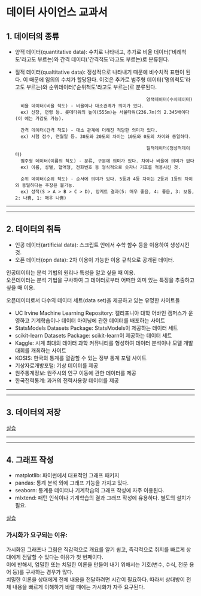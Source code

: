 # 데이터 사이언스 교과서

## 1. 데이터의 종류
- 양적 데이터(quantitative data): 수치로 나타내고, 추가로 비율 데이터('비례척도'라고도 부르는)와 간격 데이터('간격척도'라고도 부르는)로 분류된다.  
- 질적 데이터(qualtitative data): 정성적으로 나타내기 때문에 비수치적 표현이 된다. 이 때문에 임의의 수치가 할당된다. 이것은 추가로 범주형 데이터('명의척도'라고도 부르는)와 순위데이터('순위척도'라고도 부르는)로 분류된다.

                                                       양적데이터(수치데이터)
        비율 데이터(비율 척도) - 비율이나 대소관계가 의미가 있다. 
        ex) 신장, 연령 등. 롯데타워의 높이(555m)는 서울타워(236.7m)의 2.345배이다(이 예는 가감도 가능).

        간격 데이터(간격 척도) - 대소 관계에 더해진 적당한 의미가 있다.
        ex) 시험 점수, 연월일 등. 30도와 20도의 차이는 10도와 0도의 차이와 동일하다.

                                                       질적데이터(정성적데이터)
        범주형 데이터(이름의 척도) - 분류, 구분에 의미가 있다. 차이나 비율에 의미가 없다
        ex) 이름, 성별, 혈액형, 전화번호 등 형식적으로 숫자나 기호를 적용시킨 것.

        순위 데이터(순위 척도) - 순서에 의미가 있다. 5등과 4등 차이는 2등과 1등의 차이와 동일하다는 주장은 불가능.
        ex) 성적(S > A > B > C > D), 앙케트 결과(5: 매우 좋음, 4: 좋음, 3: 보통, 2: 나쁨, 1: 매우 나쁨)
---
---
## 2. 데이터의 취득
- 인공 데이터(artificial data): 스크립트 안에서 수학 함수 등을 이용하여 생성시킨 것.
- 오픈 데이터(opn data): 2차 이용이 가능한 이용 규칙으로 공개된 데이터.

인공데이터는 분석 기법의 원리나 특성을 알고 싶을 때 이용.  
오픈데이터는 분석 기법을 구사하여 그 데이터로부터 어떠한 의미 있는 특징을 추출하고 싶을 때 이용.  

오픈데이터로서 다수의 데이터 세트(data set)을 제공하고 있는 유명한 사이트들  
- UC Irvine Machine Learning Repository: 캘리포니아 대학 어바인 캠퍼스가 운영하고 기계학습이나 데이터 마이닝에 관한 데이터를 배포하는 사이트
- StatsModels Datasets Package: StatsModels이 제공하는 데이터 세트
- scikit-learn Datasets Package: scikit-learn이 제공하는 데이터 세트
- Kaggle: 시계 최대의 데이터 과학 커뮤니티를 형성하여 데이터 분석이나 모델 개발 대회를 개최하는 사이트
- KOSIS: 한국의 통계를 열람할 수 있는 정부 통계 포털 사이트
- 기상자료개방포털: 기상 데이터를 제공
- 원주통계정보: 원주시의 인구 이동에 관한 데이터를 제공
- 한국전력통계: 과거의 전력사용량 데이터를 제공

---
---
## 3. 데이터의 저장
[실습](https://github.com/Jung-YongHan/Data-Engineering/tree/main/DataScienceTextBook/Part%202_%EB%8D%B0%EC%9D%B4%ED%84%B0%20%EC%B2%98%EB%A6%AC%EC%99%80%20%EA%B0%80%EC%8B%9C%ED%99%94/practice)

---
---
## 4. 그래프 작성
- matplotlib: 파이썬에서 대표적인 그래프 패키지
- pandas: 통계 분석 외에 그래프 기능을 가지고 있다.
- seaborn: 통계용 데이터나 기계학습의 그래프 작성에 자주 이용된다.
- mlxtend: 패턴 인식이나 기계학습의 결과 그래프 작성에 유용하다. 별도의 설치가 필요.  

[실습](https://github.com/Jung-YongHan/Data-Engineering/tree/main/DataScienceTextBook/Part%202_%EB%8D%B0%EC%9D%B4%ED%84%B0%20%EC%B2%98%EB%A6%AC%EC%99%80%20%EA%B0%80%EC%8B%9C%ED%99%94/practice)

### 가시화가 요구되는 이유:  
가시화된 그래프나 그림은 직감적으로 개요를 알기 쉽고, 즉각적으로 취지를 빠르게 상대에게 전달할 수 있다는 이유가 첫 번째이다.  
이에 반해서, 엄밀한 또는 치밀한 이론을 만들어 내기 위해서는 기호(변수, 수식, 전문 용어 등)를 구사하는 경우가 많다.  
치밀한 이론을 상대에게 전체 내용을 전달하려면 시간이 필요하다. 따라서 상대방이 전체 내용을 빠르게 이해하기 바랄 때에는 가시화가 자주 요구된다.  
